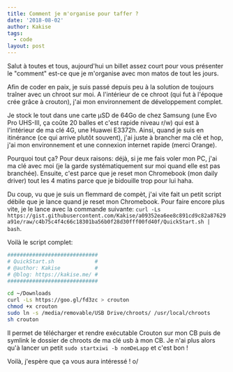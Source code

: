 ```yaml
---
title: Comment je m'organise pour taffer ?
date: '2018-08-02'
author: Kakise
tags:
  - code
layout: post
---
```

Salut à toutes et tous, aujourd'hui un billet assez court pour vous présenter le "comment" est-ce que je m'organise avec mon matos de tout les jours.

Afin de coder en paix, je suis passé depuis peu à la solution de toujours traîner avec un chroot sur moi. A l'intérieur de ce chroot (qui fut à l'époque crée grâce à crouton), j'ai mon environnement de développement complet.

Je stock le tout dans une carte µSD de 64Go de chez Samsung (une Evo Pro UHS-III, ça coûte 20 balles et c'est rapide niveau r/w) qui est à l'intérieur de ma clé 4G, une Huawei E3372h. Ainsi, quand je suis en itinérance (ce qui arrive plutôt souvent), j'ai juste à brancher ma clé et hop, j'ai mon environnement et une connexion internet rapide (merci Orange).

Pourquoi tout ça? Pour deux raisons: déjà, si je me fais voler mon PC, j'ai ma clé avec moi (je la garde systématiquement sur moi quand elle est pas branchée). Ensuite, c'est parce que je reset mon Chromebook (mon daily driver) tout les 4 matins parce que je bidouille trop pour lui haha.

Du coup, vu que je suis un flemmard de compèt, j'ai vite fait un petit script débile que je lance quand je reset mon Chromebook. Pour faire encore plus vite, je le lance avec la commande suivante: `curl -Ls https://gist.githubusercontent.com/Kakise/a09352ea6ee8c891cd9c82a87629a91e/raw/c4b75c4f4c66c18301ba56b0f28d30fff00fd40f/QuickStart.sh | bash`.

Voilà le script complet:
```sh
#############################
# QuickStart.sh             #
# @author: Kakise           #
# @blog: https://kakise.me/ #
#############################

cd ~/Downloads
curl -Ls https://goo.gl/fd3zc > crouton
chmod +x crouton
sudo ln -s /media/removable/USB Drive/chroots/ /usr/local/chroots
sh crouton
```

Il permet de télécharger et rendre exécutable Crouton sur mon CB puis de symlink le dossier de chroots de ma clé usb à mon CB. Je n'ai plus alors qu'à lancer un petit `sudo startxiwi -b nomDeLapp` et c'est bon !

Voilà, j'espère que ça vous aura intéressé ! o/
